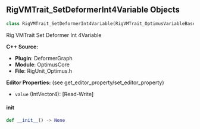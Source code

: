 ## RigVMTrait_SetDeformerInt4Variable Objects

```python
class RigVMTrait_SetDeformerInt4Variable(RigVMTrait_OptimusVariableBase)
```

Rig VMTrait Set Deformer Int 4Variable

**C++ Source:**

- **Plugin**: DeformerGraph
- **Module**: OptimusCore
- **File**: RigUnit_Optimus.h

**Editor Properties:** (see get_editor_property/set_editor_property)

- ``value`` (IntVector4):  [Read-Write]

<a id="unreal.RigVMTrait_SetDeformerInt4Variable.__init__"></a>

#### __init__

```python
def __init__() -> None
```

<a id="unreal.RigVMTrait_SetDeformerInt4ArrayVariable"></a>